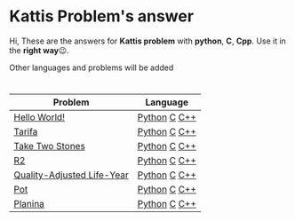 # Kattis Problem's answer
Hi, These are the answers for **Kattis problem** with **python**, **C**, **Cpp**. Use it in the **right way**😉.

Other languages and problems will be added
#

| Problem | Language
|--|--|
| [Hello World!](https://open.kattis.com/problems/hello) | [Python](https://github.com/smmnaghibi/kattis/blob/main/Python/Hello-World.py) [C](https://github.com/smmnaghibi/kattis/blob/main/C/Hello-World.c) [C++](https://github.com/smmnaghibi/kattis/blob/main/Cpp/Hello-World.cpp) |
| [Tarifa](https://open.kattis.com/problems/tarifa) | [Python](https://github.com/smmnaghibi/kattis/blob/main/Python/Tarifa.py) [C](https://github.com/smmnaghibi/kattis/blob/main/C/Tarifa.c) [C++](https://github.com/smmnaghibi/kattis/blob/main/Cpp/Tarifa.cpp) |
| [Take Two Stones](https://open.kattis.com/problems/twostones) | [Python](https://github.com/smmnaghibi/kattis/blob/main/Python/twostones.py) [C](https://github.com/smmnaghibi/kattis/blob/main/C/twostones.c) [C++](https://github.com/smmnaghibi/kattis/blob/main/Cpp/twostones.cpp) |
| [R2](https://open.kattis.com/problems/r2) | [Python](https://github.com/smmnaghibi/kattis/blob/main/Python/r2.py) [C](https://github.com/smmnaghibi/kattis/blob/main/C/r2.c) [C++](https://github.com/smmnaghibi/kattis/blob/main/Cpp/r2.cpp) |
| [Quality-Adjusted Life-Year](https://open.kattis.com/problems/qaly) | [Python](https://github.com/smmnaghibi/kattis/blob/main/Python/qaly.py) [C](https://github.com/smmnaghibi/kattis/blob/main/C/qaly.c) [C++](https://github.com/smmnaghibi/kattis/blob/main/Cpp/qaly.cpp) |
| [Pot](https://open.kattis.com/problems/pot) | [Python](https://github.com/smmnaghibi/kattis/blob/main/Python/pot.py) [C](https://github.com/smmnaghibi/kattis/blob/main/C/pot.c) [C++](https://github.com/smmnaghibi/kattis/blob/main/Cpp/pot.cpp) |
| [Planina](https://open.kattis.com/problems/planina) | [Python](https://github.com/smmnaghibi/kattis/blob/main/Python/planina.py) [C](https://github.com/smmnaghibi/kattis/blob/main/C/planina.c) [C++](https://github.com/smmnaghibi/kattis/blob/main/Cpp/planina.cpp) |